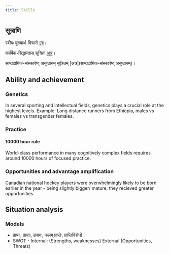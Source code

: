 ```yaml
---
title: Skills
---
```


## सूत्राणि

स्वीयः पुरुषार्थ-विचारो [ऽत्र](https://checkvist.com/checklists/113019)।

कार्मिक-सिद्धान्तास् सूत्रिता [अत्र](https://checkvist.com/checklists/641547)।

साम्प्रदायिक-संस्कारेष्व् अनुष्ठानम् सूत्रितम् [अत्र](साम्प्रदायिक-संस्कारेष्व् अनुष्ठानम्)।

## Ability and achievement
### Genetics
In several sporting and intellectual fields, genetics plays a crucial role at the highest levels. Example: Long distance runners from Ethiopia, males vs females vs transgender females.

### Practice

#### 10000 hour rule

World-class performance in many cognitively complex fields requires
around 10000 hours of focused practice.

### Opportunities and advantage amplification

Canadian national hockey players were overwhelmingly likely to be born
earlier in the year - being slightly bigger/ mature, they recieved
greater opportunities.

## Situation analysis
### Models
- प्राप्यः, प्राप्ता, उपायः, फलम् प्राप्तेः, प्राप्तिविरोधी
- SWOT - Internal: (Strengths, weaknesses) External (Opportunities, Threats)
